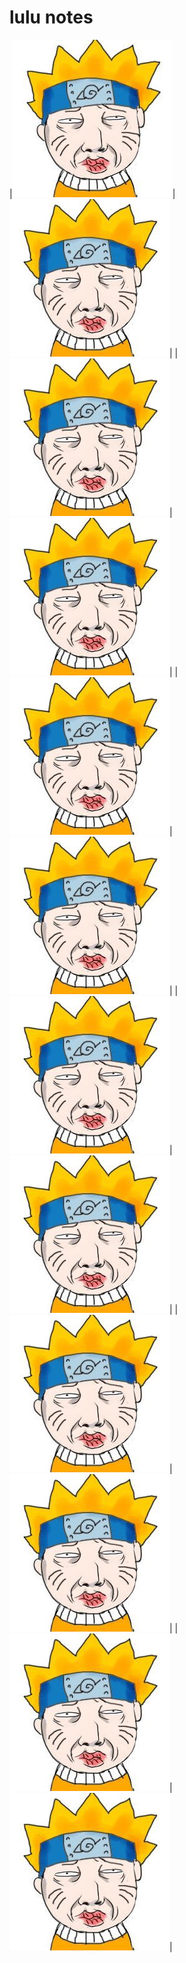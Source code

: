 lulu notes
========================
|![lulu](./_resources/lulu.jpg)|![lulu](./_resources/lulu.jpg)|
|![lulu](./_resources/lulu.jpg)|![lulu](./_resources/lulu.jpg)|
|![lulu](./_resources/lulu.jpg)|![lulu](./_resources/lulu.jpg)|
|![lulu](./_resources/lulu.jpg)|![lulu](./_resources/lulu.jpg)|
|![lulu](./_resources/lulu.jpg)|![lulu](./_resources/lulu.jpg)|
|![lulu](./_resources/lulu.jpg)|![lulu](./_resources/lulu.jpg)|
